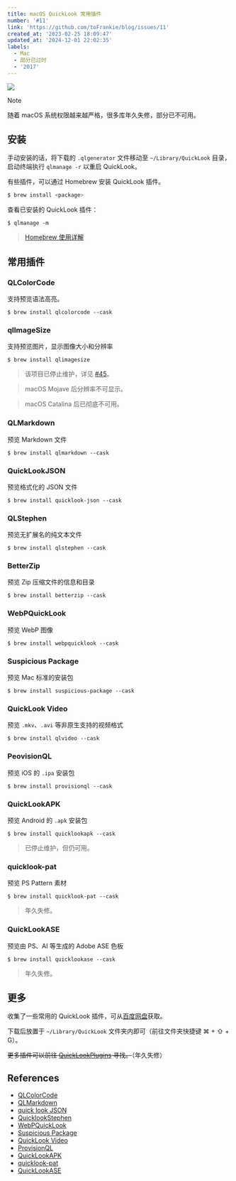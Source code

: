 ```yaml
---
title: macOS QuickLook 常用插件
number: '#11'
link: 'https://github.com/toFrankie/blog/issues/11'
created_at: '2023-02-25 18:09:47'
updated_at: '2024-12-01 22:02:35'
labels:
  - Mac
  - 部分已过时
  - '2017'
---
```


![](https://cdn.jsdelivr.net/gh/toFrankie/blog@main/images/2024/12/1733061712219.jpg)

<!--
![配图源自 Freepik](https://cdn.jsdelivr.net/gh/toFrankie/blog@main/images/2024/12/1733054107458.jpg)
-->


> [!NOTE]
> 随着 macOS 系统权限越来越严格，很多库年久失修，部分已不可用。

## 安装

手动安装的话，将下载的 `.qlgenerator` 文件移动至 `~/Library/QuickLook` 目录，启动终端执行 `qlmanage -r` 以重启 QuickLook。

有些插件，可以通过 Homebrew 安装 QuickLook 插件。

```bash
$ brew install <package>
```

查看已安装的 QuickLook 插件：

```shell
$ qlmanage -m
```

> [Homebrew 使用详解](https://github.com/toFrankie/blog/issues/9)

## 常用插件	

### QLColorCode

支持预览语法高亮。

```shell
$ brew install qlcolorcode --cask
```

### qlImageSize

支持预览图片，显示图像大小和分辨率

```shell
$ brew install qlimagesize
```

> 该项目已停止维护，详见 [#45](https://github.com/Nyx0uf/qlImageSize/issues/45#issuecomment-540063003)。

> macOS Mojave 后分辨率不可显示。

> macOS Catalina 后已彻底不可用。

### QLMarkdown

预览 Markdown 文件

```shell
$ brew install qlmarkdown --cask
```

### QuickLookJSON

预览格式化的 JSON 文件

```shell
$ brew install quicklook-json --cask
```

### QLStephen

预览无扩展名的纯文本文件

```shell
$ brew install qlstephen --cask
```

### BetterZip

预览 Zip 压缩文件的信息和目录

```shell
$ brew install betterzip --cask
```

### WebPQuickLook

预览 WebP 图像

```
$ brew install webpquicklook --cask
```

### Suspicious Package

预览 Mac 标准的安装包

```shell
$ brew install suspicious-package --cask
```

### QuickLook Video

预览 `.mkv`、`.avi` 等非原生支持的视频格式

```shell
$ brew install qlvideo --cask
```

### PeovisionQL

预览 iOS 的 `.ipa` 安装包

```shell
$ brew install provisionql --cask
```
	
### QuickLookAPK

预览 Android 的 `.apk` 安装包

```shell
$ brew install quicklookapk --cask
```

> 已停止维护，但仍可用。

### quicklook-pat

预览 PS Pattern 素材
```shell
$ brew install quicklook-pat --cask
```

> 年久失修。

### QuickLookASE

预览由 PS、AI 等生成的 Adobe ASE 色板

```shell
$ brew install quicklookase --cask
```

> 年久失修。

## 更多

收集了一些常用的 QuickLook 插件，可从[百度网盘](https://pan.baidu.com/s/1Wyl_OYLCjRvE459d5cqznw)获取。

下载后放置于 `~/Library/QuickLook` 文件夹内即可（前往文件夹快捷键 ⌘ + ⇧ + G）。

~~更多插件可以前往 [QuickLookPlugins](http://www.quicklookplugins.com/) 寻找。~~（年久失修）

## References

- [QLColorCode](https://github.com/anthonygelibert/QLColorCode)
- [QLMarkdown](https://github.com/sbarex/QLMarkdown)
- [quick look JSON](http://www.sagtau.com/quicklookjson.html)
- [QuicklookStephen](https://github.com/whomwah/qlstephen)
- [WebPQuickLook](https://github.com/emin/WebPQuickLook)
- [Suspicious Package](https://mothersruin.com/software/SuspiciousPackage/get.html)
- [QuickLook Video](https://github.com/Marginal/QLVideo)
- [ProvisionQL](https://github.com/ealeksandrov/ProvisionQL)
- [QuickLookAPK](https://github.com/hezi/QuickLookAPK)
- [quicklook-pat](https://github.com/pixelrowdies/quicklook-pat)
- [QuickLookASE](https://github.com/rsodre/QuickLookASE)
